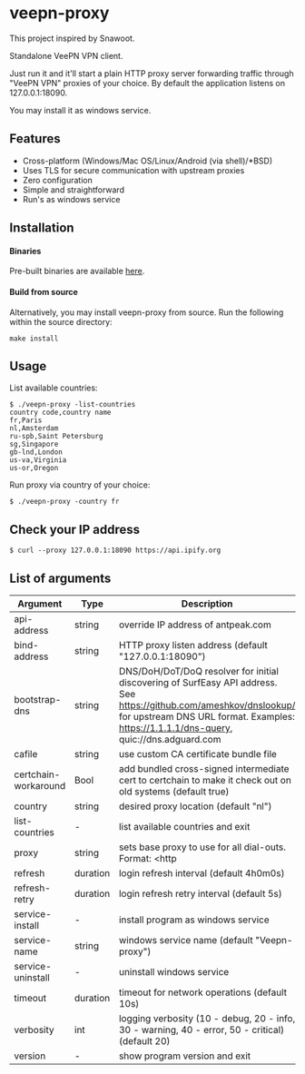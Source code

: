 veepn-proxy
===========

This project inspired by Snawoot.

Standalone VeePN VPN client.

Just run it and it'll start a plain HTTP proxy server forwarding traffic through "VeePN VPN" proxies of your choice.
By default the application listens on 127.0.0.1:18090.

You may install it as windows service.

## Features

* Cross-platform (Windows/Mac OS/Linux/Android (via shell)/\*BSD)
* Uses TLS for secure communication with upstream proxies
* Zero configuration
* Simple and straightforward
* Run's as windows service

## Installation

#### Binaries

Pre-built binaries are available [here](https://github.com/Mbrmail/veepn-proxy/releases/latest).

#### Build from source

Alternatively, you may install veepn-proxy from source. Run the following within the source directory:

```
make install
```

## Usage

List available countries:

```
$ ./veepn-proxy -list-countries
country code,country name
fr,Paris
nl,Amsterdam
ru-spb,Saint Petersburg
sg,Singapore
gb-lnd,London
us-va,Virginia
us-or,Oregon
```

Run proxy via country of your choice:

```
$ ./veepn-proxy -country fr
```

## Check your IP address

```
$ curl --proxy 127.0.0.1:18090 https://api.ipify.org
```

## List of arguments

| Argument | Type | Description |
| -------- | ---- | ----------- |
| api-address | string | override IP address of antpeak.com |
| bind-address | string | HTTP proxy listen address (default "127.0.0.1:18090") |
| bootstrap-dns | string | DNS/DoH/DoT/DoQ resolver for initial discovering of SurfEasy API address. See https://github.com/ameshkov/dnslookup/ for upstream DNS URL format. Examples: https://1.1.1.1/dns-query, quic://dns.adguard.com |
| cafile | string | use custom CA certificate bundle file |
| certchain-workaround | Bool | add bundled cross-signed intermediate cert to certchain to make it check out on old systems (default true) |
| country | string | desired proxy location (default "nl") |
| list-countries | - | list available countries and exit |
| proxy | string | sets base proxy to use for all dial-outs. Format: <http|https|socks5|socks5h>://[login:password@]host[:port] Examples: http://user:password@192.168.1.1:3128, socks5://10.0.0.1:1080 |
| refresh | duration | login refresh interval (default 4h0m0s) |
| refresh-retry | duration | login refresh retry interval (default 5s) |
| service-install | - | install program as windows service |
| service-name | string | windows service name (default "Veepn-proxy") |
| service-uninstall | - | uninstall windows service |
| timeout | duration | timeout for network operations (default 10s) |
| verbosity | int | logging verbosity (10 - debug, 20 - info, 30 - warning, 40 - error, 50 - critical) (default 20) |
| version | - | show program version and exit |
